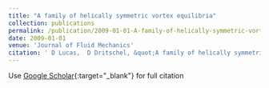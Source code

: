 ```yaml
---
title: "A family of helically symmetric vortex equilibria"
collection: publications
permalink: /publication/2009-01-01-A-family-of-helically-symmetric-vortex-equilibria
date: 2009-01-01
venue: 'Journal of Fluid Mechanics'
citation: ' D Lucas,  D Dritschel, &quot;A family of helically symmetric vortex equilibria.&quot; Journal of Fluid Mechanics, 2009.'
---
```

Use [Google Scholar](https://scholar.google.com/scholar?q=A+family+of+helically+symmetric+vortex+equilibria){:target="_blank"} for full citation